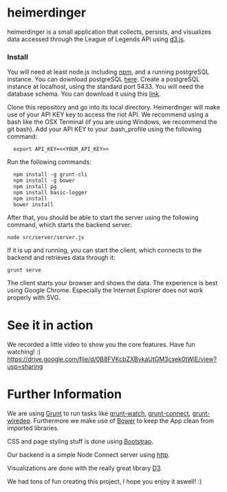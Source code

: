 # heimerdinger

heimerdinger is a small application that collects, persists, and visualizes data accessed through the League of Legends API using [d3.js](http://d3js.org/).

### Install
You will need at least node.js including [npm](https://nodejs.org/), and a running postgreSQL instance.
You can download postgreSQL [here](http://www.postgresql.org/download/). Create a postgreSQL instance at localhost, using the standard port 5433. You will need the database schema. You can download it using this [link](database_schema/thresh).

Clone this repository and go into its local directory. Heimerdinger will make use of your API KEY key to access the riot API. We recommend using a bash like the OSX Terminal (if you are using Windows, we recommend the git bash). Add your API KEY to your .bash_profile using the following command: 
```
  export API_KEY=<<YOUR_API_KEY>>
```
Run the following commands:
```
  npm install -g grunt-cli
  npm install -g bower
  npm install pg
  npm install basic-logger
  npm install
  bower install
```
After that, you should be able to start the server using the following command, which starts the backend server: 
```
node src/server/server.js
```
If it is up and running, you can start the client, which connects to the backend and retrieves data through it:
```
grunt serve
```
The client starts your browser and shows the data. 
The experience is best using Google Chrome. Especially the Internet Explorer does not work properly with SVG.

# See it in action

We recorded a little video to show you the core features. Have fun watching! :)
https://drive.google.com/file/d/0B8FVKcbZXBvkaUtGM3cxek0tWlE/view?usp=sharing

# Further Information

We are using [Grunt](http://gruntjs.com/) to run tasks like [grunt-watch](https://github.com/gruntjs/grunt-contrib-watch), [grunt-connect](https://github.com/gruntjs/grunt-contrib-connect), [grunt-wiredep](https://github.com/stephenplusplus/grunt-wiredep). 
Furthermore we make use of [Bower](http://bower.io/) to keep the App clean from imported libraries.

CSS and page styling stuff is done using [Bootstrap](http://getbootstrap.com/).

Our backend is a simple Node Connect server using [http](https://nodejs.org/api/http.html).

Visualizations are done with the really great library [D3](http://d3js.org/).

We had tons of fun creating this project, I hope you enjoy it aswell! :)

